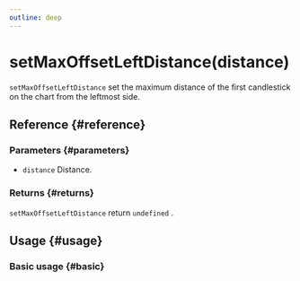 ```yaml
---
outline: deep
---
```


# setMaxOffsetLeftDistance(distance)
`setMaxOffsetLeftDistance` set the maximum distance of the first candlestick on the chart from the leftmost side.

## Reference {#reference}
<!--@include: @/@views/api/references/instance/setMaxOffsetLeftDistance.md-->

### Parameters {#parameters}
- `distance` Distance.

### Returns {#returns}
`setMaxOffsetLeftDistance` return `undefined` .

## Usage {#usage}
<script setup>
import SetMaxOffsetLeftDistance from '../../../@views/api/samples/setMaxOffsetLeftDistance/index.vue'
</script>

### Basic usage {#basic}
<SetMaxOffsetLeftDistance/>